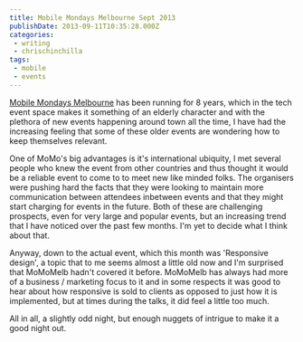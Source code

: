 ```yaml
---
title: Mobile Mondays Melbourne Sept 2013
publishDate: 2013-09-11T10:35:28.000Z
categories:
 - writing
 - chrischinchilla
tags:
 - mobile
 - events
---
```


<a href="https://www.facebook.com/MobileMondayMelbourne" target="_blank">Mobile Mondays Melbourne</a> has been running for 8 years, which in the tech event space makes it something of an elderly character and with the plethora of new events happening around town all the time, I have had the increasing feeling that some of these older events are wondering how to keep themselves relevant.

One of MoMo's big advantages is it's international ubiquity, I met several people who knew the event from other countries and thus thought it would be a reliable event to come to to meet new like minded folks. The organisers were pushing hard the facts that they were looking to maintain more communication between attendees inbetween events and that they might start charging for events in the future. Both of these are challenging prospects, even for very large and popular events, but an increasing trend that I have noticed over the past few months. I'm yet to decide what I think about that.

Anyway, down to the actual event, which this month was 'Responsive design', a topic that to me seems almost a little old now and I'm surprised that MoMoMelb hadn't covered it before. MoMoMelb has always had more of a business / marketing focus to it and in some respects it was good to hear about how responsive is sold to clients as opposed to just how it is implemented, but at times during the talks, it did feel a little too much.

All in all, a slightly odd night, but enough nuggets of intrigue to make it a good night out.
